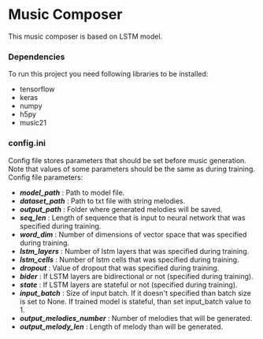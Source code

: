 # Music Composer
This music composer is based on LSTM model.

### Dependencies
To run this project you need following libraries to be installed:
- tensorflow
- keras
- numpy
- h5py
- music21

### config.ini
Config file stores parameters that should be set before music generation. Note that values of some parameters should be the same as during training.
Config file parameters:
- ***model_path*** : Path to model file.
- ***dataset_path*** : Path to txt file with string melodies.
- ***output_path*** :  Folder where generated melodies will be saved.
- ***seq_len*** : Length of sequence that is input to neural network that was specified during training.
- ***word_dim*** : Number of dimensions of vector space that was specified during training.
- ***lstm_layers*** : Number of lstm layers that was specified during training.
- ***lstm_cells*** : Number of lstm cells that was specified during training.
- ***dropout*** : Value of dropout that was specified during training.
- ***bider*** : If LSTM layers are bidirectional or not (specified during training).
- ***state*** : If LSTM layers are stateful or not (specified during training).
- ***input_batch*** : Size of input batch. If it doesn't specified than batch size is set to None. If trained model is stateful, than set input_batch value to 1.
- ***output_melodies_number*** : Number of melodies that will be generated.
- ***output_melody_len*** : Length of melody than will be generated.
